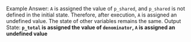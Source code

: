 Example Answer:
`A` is assigned the value of `p_shared`, and `p_shared` is not defined in the initial state. Therefore, after execution, `A` is assigned an undefined value. The state of other variables remains the same. 
Output State: **`p_total` is assigned the value of `denominator`, `A` is assigned an undefined value**
